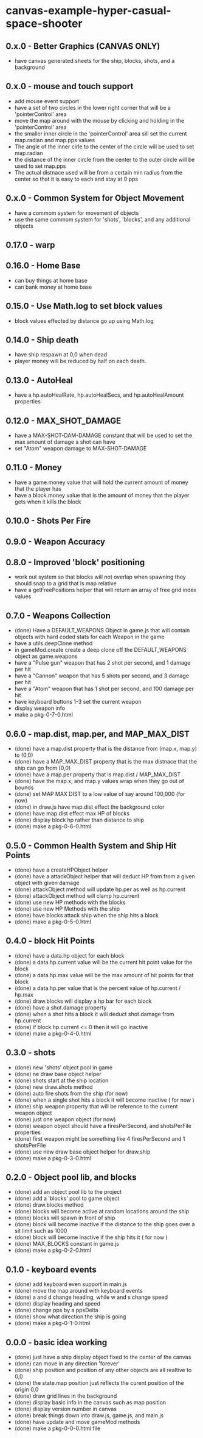 # canvas-example-hyper-casual-space-shooter

<!-- ADDITIONAL FIXES AND FEATURES ONCE I HAVE THE CORE OF WHAT THE GAME IS DONE -->

## 0.x.0 - Better Graphics (CANVAS ONLY)
* have canvas generated sheets for the ship, blocks, shots, and a background

## 0.x.0 - mouse and touch support
* add mouse event support
* have a set of two circles in the lower right corner that will be a 'pointerControl' area
* move the map around with the mouse by clicking and holding in the 'pointerControl' area
* the smaller inner circle in the 'pointerControl' area sill set the current map.radian and map.pps values
* The angle of the inner cirle to the center of the circle will be used to set map.radian
* the distance of the inner circle from the center to the outer circle will be used to set map.pps
* The actual distnace used will be from a certain min radius from the center so that it is easy to each and stay at 0 pps

## 0.x.0 - Common System for Object Movement
* have a commom system for movement of objects
* use the same commom system for 'shots', 'blocks', and any additional objects

<!-- WORK OUT THE CORE OF WHAT THE GAME IS FIRST -->

## 0.17.0 - warp

## 0.16.0 - Home Base
* can buy things at home base
* can bank money at home base

## 0.15.0 - Use Math.log to set block values
* block values effected by distance go up using Math.log

## 0.14.0 - Ship death
* have ship respawn at 0,0 when dead
* player money will be reduced by half on each death.

## 0.13.0 - AutoHeal
* have a hp.autoHealRate, hp.autoHealSecs, and hp.autoHealAmount properties

## 0.12.0 - MAX_SHOT_DAMAGE
* have a MAX-SHOT-DAM-DAMAGE constant that will be used to set the max amount of damage a shot can have
* set "Atom" weapon damage to MAX-SHOT-DAMAGE

## 0.11.0 - Money
* have a game.money value that will hold the current amount of money that the player has
* have a block.money value that is the amount of money that the player gets when it kills the block

## 0.10.0 - Shots Per Fire

## 0.9.0 - Weapon Accuracy

## 0.8.0 - Improved 'block' positioning
* work out system so that blocks will not overlap when spawning they should snap to a grid that is map relative
* have a getFreePositions helper that will return an array of free grid index values

## 0.7.0 - Weapons Collection
* (done) Have a DEFAULT_WEAPONS Object in game.js that will contain objects with hard coded stats for each Weapon in the game
* have a utils.deepClone method
* in gameMod.create create a deep clone off the DEFAULT_WEAPONS object as game.weapons
* have a "Pulse gun" weapon that has 2 shot per second, and 1 damage per hit
* have a "Cannon" weapon that has 5 shots per second, and 3 damage per hit 
* have a "Atom" weapon that has 1 shot per second, and 100 damage per hit
* have keyboard buttons 1-3 set the current weapon
* display weapon info
* make a pkg-0-7-0.html

## 0.6.0 - map.dist, map.per, and MAP\_MAX\_DIST
* (done) have a map.dist property that is the distance from (map.x, map.y) to (0,0)
* (done) have a MAP\_MAX\_DIST property that is the max distnace that the ship can go from (0,0)
* (done) have a map.per property that is map.dist / MAP\_MAX\_DIST
* (done) have the map.x, and map.y values wrap when they go out of bounds
* (done) set MAP MAX DIST to a low value of say around 100,000 (for now)
* (done) in draw.js have map.dist effect the background color
* (done) have map.dist effect max HP of blocks
* (done) display block hp rather than distance to ship
* (done) make a pkg-0-6-0.html

## 0.5.0 - Common Health System and Ship Hit Points
* (done) have a createHPObject helper
* (done) have a attackObject helper that will deduct HP from from a given object with given damage
* (done) attackObject method will update hp.per as well as hp.current
* (done) attackObject method will clamp hp.current
* (done) use new HP methods with the blocks
* (done) use new HP Methods with the ship
* (done) have blocks attack ship when the ship hits a block
* (done) make a pkg-0-5-0.html

## 0.4.0 - block Hit Points
* (done) have a data.hp object for each block
* (done) a data.hp.current value will be the current hit point value for the block
* (done) a data.hp.max value will be the max amount of hit points for that block
* (done) a data.hp.per value that is the percent value of hp.current / hp.max
* (done) draw.blocks will display a hp bar for each block
* (done) have a shot.damage property
* (done) when a shot hits a block it will deduct shot.damage from hp.current
* (done) if block hp.current <= 0 then it will go inactive
* (done) make a pkg-0-4-0.html

## 0.3.0 - shots
* (done) new 'shots' object pool in game
* (done) ne draw base object helper
* (done) shots start at the ship location
* (done) new draw.shots method
* (done) auto fire shots from the ship (for now)
* (done) when a single shot hits a block it will become inactive ( for now )
* (done) ship.weapon property that will be reference to the current weapon object
* (done) just one weapon object (for now)
* (done) weapon object should have a firesPerSecond, and shotsPerFile properties
* (done) first weapon might be something like 4 firesPerSecond and 1 shotsPerFile
* (done) use new draw base object helper for draw.ship
* (done) make a pkg-0-3-0.html

## 0.2.0 - Object pool lib, and blocks
* (done) add an object pool lib to the project
* (done) add a 'blocks' pool to game object
* (done) draw.blocks method
* (done) blocks will become active at random locations around the ship
* (done) blocks will spawn in front of ship
* (done) block will become inactive if the distance to the ship goes over a sit limit such as 1000
* (done) block will become inactive if the ship hits it ( for now )
* (done) MAX_BLOCKS constant in game.js
* (done) make a pkg-0-2-0.html

## 0.1.0 - keyboard events
* (done) add keyboard even support in main.js
* (done) move the map around with keyboard events
* (done) a and d change heading, while w and s change speed
* (done) display heading and speed
* (done) change pps by a ppsDelta
* (done) show what direction the ship is going
* (done) make a pkg-0-1-0.html

## 0.0.0 - basic idea working
* (done) just have a ship display object fixed to the center of the canvas
* (done) can move in any direction 'forever'
* (done) ship position and position of any other objects are all realtive to 0,0
* (done) the state.map position just reflects the curent position of the origin 0,0
* (done) draw grid lines in the background
* (done) display basic info in the canvas such as map position
* (done) display version number in canvas
* (done) break things down into draw.js, game.js, and main.js
* (done) have update and move gameMod methods
* (done) make a pkg-0-0-0.html file